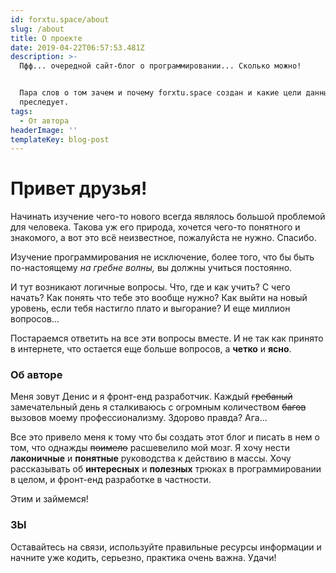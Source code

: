 ```yaml
---
id: forxtu.space/about
slug: /about
title: О проекте
date: 2019-04-22T06:57:53.481Z
description: >-
  Пфф... очередной сайт-блог о программировании... Сколько можно! 


  Пара слов о том зачем и почему forxtu.space создан и какие цели данный ресурс
  преследует.
tags:
  - От автора
headerImage: ''
templateKey: blog-post
---
```

# Привет друзья!

Начинать изучение чего-то нового всегда являлось большой проблемой для человека. Такова уж его природа, хочется чего-то понятного и знакомого, а вот это всё неизвестное, пожалуйста не нужно. Спасибо. 

Изучение программирования не исключение, более того, что бы быть по-настоящему _на гребне волны,_ вы должны учиться постоянно. 

И тут возникают логичные вопросы. Что, где и как учить? С чего начать? Как понять что тебе это вообще нужно? Как выйти на новый уровень, если тебя настигло плато и выгорание? И еще миллион вопросов...

Постараемся ответить на все эти вопросы вместе. И не так как принято в интернете, что остается еще больше вопросов, а **четко** и **ясно**.

### Об авторе

Меня зовут Денис и я фронт-енд разработчик. Каждый ~~гребаный~~ замечательный день я сталкиваюсь с огромным количеством ~~багов~~ вызовов моему профессионализму. Здорово правда? Ага... 

Все это привело меня к тому что бы создать этот блог и писать в нем о том, что однажды ~~поимело~~ расшевелило мой мозг. Я хочу нести **лаконичные** и **понятные** руководства к действию в массы. Хочу рассказывать об **интересных** и **полезных** трюках в программировании в целом, и фронт-енд разработке в частности.

Этим и займемся!

### ЗЫ

Оставайтесь на связи, используйте правильные ресурсы информации и начните уже кодить, серьезно, практика очень важна. Удачи!
